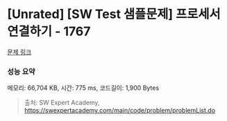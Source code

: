 # [Unrated] [SW Test 샘플문제] 프로세서 연결하기 - 1767 

[문제 링크](https://swexpertacademy.com/main/code/problem/problemDetail.do?contestProbId=AV4suNtaXFEDFAUf) 

### 성능 요약

메모리: 66,704 KB, 시간: 775 ms, 코드길이: 1,900 Bytes



> 출처: SW Expert Academy, https://swexpertacademy.com/main/code/problem/problemList.do